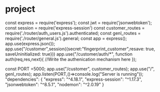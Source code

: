 # project
const express = require('express');
const jwt = require('jsonwebtoken');
const session = require('express-session')
const customer_routes = require('./router/auth_users.js').authenticated;
const genl_routes = require('./router/general.js').general;
const app = express();
app.use(express.json());
app.use("/customer",session({secret:"fingerprint_customer",resave: true, saveUninitialized: true}))
app.use("/customer/auth/*", function auth(req,res,next){
//Write the authenication mechanism here
});
 
const PORT =5000;
app.use("/customer", customer_routes);
app.use("/", genl_routes);
app.listen(PORT,()=>console.log("Server is running"));
  "dependencies": {
    "express": "^4.18.1",
    "express-session": "^1.17.3",
    "jsonwebtoken": "^8.5.1",
    "nodemon": "^2.0.19"
}
